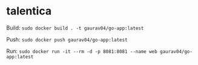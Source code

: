 # talentica
<!---
Later on we can make it part of CI.
-->

Build:
```sudo docker build . -t gaurav04/go-app:latest```

Push:
```sudo docker push gaurav04/go-app:latest```

Run:
```sudo docker run -it --rm -d -p 8081:8081 --name web gaurav04/go-app:latest```

